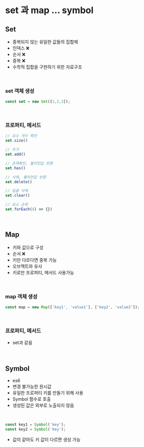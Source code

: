 # set 과 map ... symbol
## Set
* 중복되지 않는 유일한 값들의 집합체
* 인덱스 ❌
* 순서 ❌
* 중복 ❌
* 수학적 집합을 구현하기 위한 자료구조

<br>

### set 객체 생성
```js
const set = new Set([1,2,3]);
```

<br>

### 프로퍼티, 메서드
```js
// 요소 개수 확인
set.size()

// 추가
set.add()

// 존재확인, 불리언값 반환
set.has()

// 삭제, 불리언값 반환
set.delete()

// 일괄 삭제
set.clear()

// 요소 순회
set.forEach(() => {})
```

<br>

## Map
* 키와 값으로 구성
* 순서 ❌
* 키만 다르다면 중복 가능
* 오브젝트와 유사
* 키로만 프로퍼티, 메서드 사용가능

<br>

### map 객체 생성
```js
const map = new Map(['key1', 'value1'], ['key2', 'value2']);
```

<br>

### 프로퍼티, 메서드
* set과 같음

<br>

## Symbol
* es6 
* 변경 불가능한 원시값
* 유일한 프로퍼티 키를 만들기 위해 사용
* Symbol 함수로 호출
* 생성된 값은 외부로 노출되지 않음

<br>

```js
const key1 = Symbol('key');
const key2 = Symbol('key');
```
* 값이 같아도 키 값이 다르면 생성 가능









